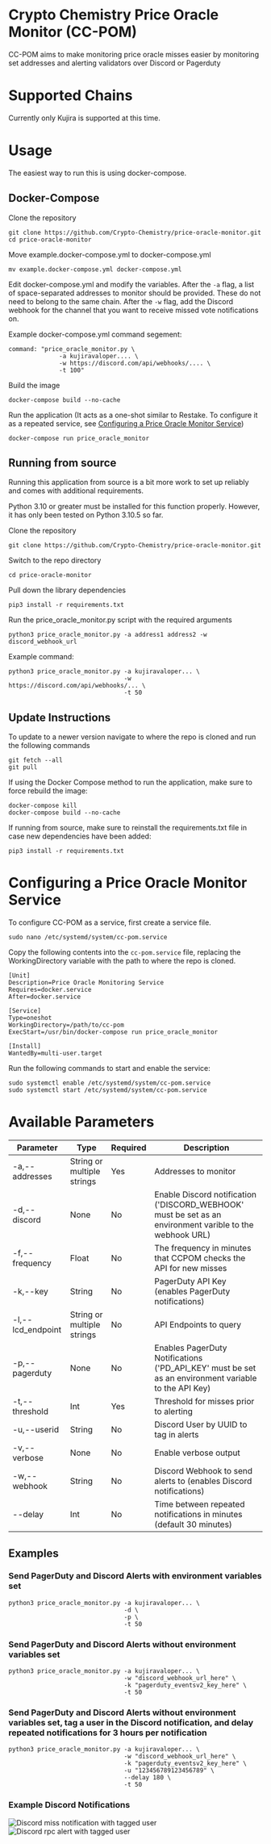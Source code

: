 # Crypto Chemistry Price Oracle Monitor (CC-POM)

CC-POM aims to make monitoring price oracle misses easier by monitoring set addresses and alerting validators over Discord or Pagerduty

# Supported Chains

Currently only Kujira is supported at this time.

# Usage

The easiest way to run this is using docker-compose.

## Docker-Compose

Clone the repository

```
git clone https://github.com/Crypto-Chemistry/price-oracle-monitor.git
cd price-oracle-monitor
```

Move example.docker-compose.yml to docker-compose.yml

```
mv example.docker-compose.yml docker-compose.yml
```

Edit docker-compose.yml and modify the variables. After the `-a` flag, a list of space-separated addresses to monitor should be provided. These do not need to belong to the same chain. After the `-w` flag, add the Discord webhook for the channel that you want to receive missed vote notifications on.

Example docker-compose.yml command segement:

```
command: "price_oracle_monitor.py \
              -a kujiravaloper.... \
              -w https://discord.com/api/webhooks/.... \
              -t 100"
```

Build the image

```
docker-compose build --no-cache
```

Run the application (It acts as a one-shot similar to Restake. To configure it as a repeated service, see [Configuring a Price Oracle Monitor Service](#configuring-a-price-oracle-monitor-service))

```
docker-compose run price_oracle_monitor
```

## Running from source

Running this application from source is a bit more work to set up reliably and comes with additional requirements.

Python 3.10 or greater must be installed for this function properly. However, it has only been tested on Python 3.10.5 so far.

Clone the repository

```
git clone https://github.com/Crypto-Chemistry/price-oracle-monitor.git
```

Switch to the repo directory

```
cd price-oracle-monitor
```

Pull down the library dependencies

```
pip3 install -r requirements.txt
```

Run the price_oracle_monitor.py script with the required arguments

```
python3 price_oracle_monitor.py -a address1 address2 -w discord_webhook_url
```

Example command:

```
python3 price_oracle_monitor.py -a kujiravaloper... \
                                -w https://discord.com/api/webhooks/... \
                                -t 50
```

## Update Instructions

To update to a newer version navigate to where the repo is cloned and run the following commands

```
git fetch --all
git pull
```

If using the Docker Compose method to run the application, make sure to force rebuild the image:

```
docker-compose kill
docker-compose build --no-cache
```

If running from source, make sure to reinstall the requirements.txt file in case new dependencies have been added:

```
pip3 install -r requirements.txt
```

# Configuring a Price Oracle Monitor Service

To configure CC-POM as a service, first create a service file.

```
sudo nano /etc/systemd/system/cc-pom.service
```

Copy the following contents into the `cc-pom.service` file, replacing the WorkingDirectory variable with the path to where the repo is cloned.

```
[Unit]
Description=Price Oracle Monitoring Service
Requires=docker.service
After=docker.service

[Service]
Type=oneshot
WorkingDirectory=/path/to/cc-pom
ExecStart=/usr/bin/docker-compose run price_oracle_monitor

[Install]
WantedBy=multi-user.target
```

Run the following commands to start and enable the service:

```
sudo systemctl enable /etc/systemd/system/cc-pom.service
sudo systemctl start /etc/systemd/system/cc-pom.service
```

# Available Parameters

| Parameter | Type | Required | Description |
| --- | --- | --- | --- |
| -a,--addresses | String or multiple strings | Yes | Addresses to monitor |
| -d,--discord | None | No | Enable Discord notification ('DISCORD_WEBHOOK' must be set as an environment varible to the webhook URL) |
| -f,--frequency | Float | No | The frequency in minutes that CCPOM checks the API for new misses |
| -k,--key | String | No | PagerDuty API Key (enables PagerDuty notifications) |
| -l,--lcd_endpoint | String or multiple strings | No | API Endpoints to query |
| -p,--pagerduty | None | No | Enables PagerDuty Notifications ('PD_API_KEY' must be set as an environment variable to the API Key) |
| -t,--threshold | Int | Yes | Threshold for misses prior to alerting |
| -u,--userid | String | No | Discord User by UUID to tag in alerts |
| -v,--verbose | None | No | Enable verbose output |
| -w,--webhook | String | No | Discord Webhook to send alerts to (enables Discord notifications) |
| --delay | Int | No | Time between repeated notifications in minutes (default 30 minutes) |

## Examples

### Send PagerDuty and Discord Alerts with environment variables set

```
python3 price_oracle_monitor.py -a kujiravaloper... \
                                -d \
                                -p \
                                -t 50
```

### Send PagerDuty and Discord Alerts without environment variables set

```
python3 price_oracle_monitor.py -a kujiravaloper... \
                                -w "discord_webhook_url_here" \
                                -k "pagerduty_eventsv2_key_here" \
                                -t 50
```

### Send PagerDuty and Discord Alerts without environment variables set, tag a user in the Discord notification, and delay repeated notifications for 3 hours per notification

```
python3 price_oracle_monitor.py -a kujiravaloper... \
                                -w "discord_webhook_url_here" \
                                -k "pagerduty_eventsv2_key_here" \
                                -u "123456789123456789" \
                                --delay 180 \
                                -t 50
```

### Example Discord Notifications

![Discord miss notification with tagged user](docs/img/discord_miss_alert.png) ![Discord rpc alert with tagged user](docs/img/discord_rpc_alert.png)

